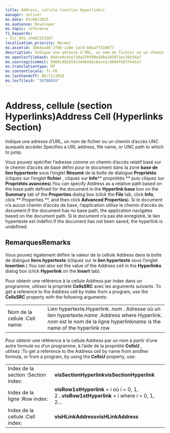 ```yaml
---
title: Address, cellule (section Hyperlinks)
manager: soliver
ms.date: 03/09/2015
ms.audience: Developer
ms.topic: reference
f1_keywords:
- Vis_DSS.chm82251387
localization_priority: Normal
ms.assetid: 3864aadd-3f86-c20e-1a74-b0aaff5106f7
description: Indique une adresse d’URL, un nom de fichier ou un chemin d’accès UNC auxquels accéder.
ms.openlocfilehash: 840ce0c4ce73da378f80e5d8a185073ac3915daf
ms.sourcegitcommit: 9d60cd82b5413446e5bc8ace2cd689f683fb41a7
ms.translationtype: MT
ms.contentlocale: fr-FR
ms.lasthandoff: 06/11/2018
ms.locfileid: "19788026"
---
```

# <a name="address-cell-hyperlinks-section"></a><span data-ttu-id="97b50-103">Address, cellule (section Hyperlinks)</span><span class="sxs-lookup"><span data-stu-id="97b50-103">Address Cell (Hyperlinks Section)</span></span>

<span data-ttu-id="97b50-104">Indique une adresse d’URL, un nom de fichier ou un chemin d’accès UNC auxquels accéder.</span><span class="sxs-lookup"><span data-stu-id="97b50-104">Specifies a URL address, file name, or UNC path to which to jump.</span></span>
  
<span data-ttu-id="97b50-105">Vous pouvez spécifier l’adresse comme un chemin d’accès relatif basé sur le chemin d’accès de base défini pour le document dans la zone **base de lien hypertexte** sous l’onglet **Résumé** de la boîte de dialogue **Propriétés** (cliquez sur l’onglet **fichier** , cliquez sur **Info**** propriétés ** puis cliquez sur **Propriétés avancées**).</span><span class="sxs-lookup"><span data-stu-id="97b50-105">You can specify Address as a relative path based on the base path defined for the document in the **Hyperlink base** box on the **Summary** tab of the **Properties** dialog box (click the **File** tab, click **Info**, click ** Properties **, and then click **Advanced Properties**).</span></span> <span data-ttu-id="97b50-106">Si le document n’a aucun chemin d’accès de base, l’application utilise le chemin d’accès du document.</span><span class="sxs-lookup"><span data-stu-id="97b50-106">If the document has no base path, the application navigates based on the document path.</span></span> <span data-ttu-id="97b50-107">Si le document n’a pas été enregistré, le lien hypertexte est indéfini.</span><span class="sxs-lookup"><span data-stu-id="97b50-107">If the document has not been saved, the hyperlink is undefined.</span></span>
  
## <a name="remarks"></a><span data-ttu-id="97b50-108">Remarques</span><span class="sxs-lookup"><span data-stu-id="97b50-108">Remarks</span></span>

<span data-ttu-id="97b50-109">Vous pouvez également définir la valeur de la cellule Address dans la boîte de dialogue **liens hypertexte** (cliquez sur le **lien hypertexte** sous l’onglet **Insertion** ).</span><span class="sxs-lookup"><span data-stu-id="97b50-109">You can also set the value of the Address cell in the **Hyperlinks** dialog box (click **Hyperlink** on the **Insert** tab).</span></span> 
  
<span data-ttu-id="97b50-110">Pour obtenir une référence à la cellule Address par index dans un programme, utilisez la propriété **CellsSRC** avec les arguments suivants :</span><span class="sxs-lookup"><span data-stu-id="97b50-110">To get a reference to the Address cell by index from a program, use the **CellsSRC** property with the following arguments:</span></span> 
  
|||
|:-----|:-----|
|<span data-ttu-id="97b50-111">Nom de la cellule :</span><span class="sxs-lookup"><span data-stu-id="97b50-111">Cell name:</span></span>  <br/> |<span data-ttu-id="97b50-112">Lien hypertexte.</span><span class="sxs-lookup"><span data-stu-id="97b50-112">Hyperlink.</span></span> <span data-ttu-id="97b50-113">*nom* . Adresse où un lien hypertexte.</span><span class="sxs-lookup"><span data-stu-id="97b50-113">*name*  .Address           where Hyperlink.</span></span> <span data-ttu-id="97b50-114">*nom* est le nom de la ligne hyperlink</span><span class="sxs-lookup"><span data-stu-id="97b50-114">*name*  is the name of the hyperlink row</span></span>  <br/> |
   
<span data-ttu-id="97b50-115">Pour obtenir une référence à la cellule Address par un nom à partir d’une autre formule ou d’un programme, à l’aide de la propriété **CellsU** , utilisez :</span><span class="sxs-lookup"><span data-stu-id="97b50-115">To get a reference to the Address cell by name from another formula, or from a program, by using the **CellsU** property, use:</span></span> 
  
|||
|:-----|:-----|
| <span data-ttu-id="97b50-116">Index de la section :</span><span class="sxs-lookup"><span data-stu-id="97b50-116">Section index:</span></span>  <br/> |<span data-ttu-id="97b50-117">**visSectionHyperlink**</span><span class="sxs-lookup"><span data-stu-id="97b50-117">**visSectionHyperlink**</span></span> <br/> |
| <span data-ttu-id="97b50-118">Index de la ligne :</span><span class="sxs-lookup"><span data-stu-id="97b50-118">Row index:</span></span>  <br/> |<span data-ttu-id="97b50-119">**visRow1stHyperlink** +  *i* où *i* = 0, 1, 2...</span><span class="sxs-lookup"><span data-stu-id="97b50-119">**visRow1stHyperlink** +  *i*            where  *i*  = 0, 1, 2...</span></span>  <br/> |
| <span data-ttu-id="97b50-120">Index de la cellule :</span><span class="sxs-lookup"><span data-stu-id="97b50-120">Cell index:</span></span>  <br/> |<span data-ttu-id="97b50-121">**visHLinkAddress**</span><span class="sxs-lookup"><span data-stu-id="97b50-121">**visHLinkAddress**</span></span> <br/> |
   

